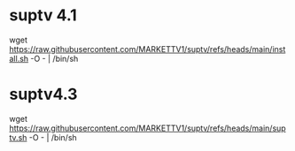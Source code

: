 # suptv 4.1


wget https://raw.githubusercontent.com/MARKETTV1/suptv/refs/heads/main/install.sh -O - | /bin/sh

# suptv4.3


wget https://raw.githubusercontent.com/MARKETTV1/suptv/refs/heads/main/suptv.sh -O - | /bin/sh
